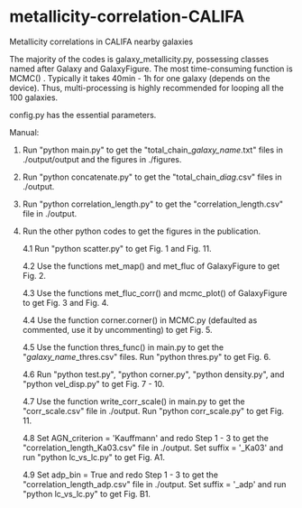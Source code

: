 # metallicity-correlation-CALIFA
Metallicity correlations in CALIFA nearby galaxies

The majority of the codes is galaxy_metallicity.py, possessing classes named after Galaxy and GalaxyFigure. The most time-consuming function is MCMC()
. Typically it takes 40min - 1h for one galaxy (depends on the device). Thus, multi-processing is highly recommended for looping all the 100 galaxies.

config.py has the essential parameters.

Manual:

1. Run "python main.py" to get the "total_chain_*galaxy_name*.txt" files in ./output/output and the figures in ./figures.

2. Run "python concatenate.py" to get the "total_chain_*diag*.csv" files in ./output.

3. Run "python correlation_length.py" to get the "correlation_length.csv" file in ./output.

4. Run the other python codes to get the figures in the publication.

    4.1 Run "python scatter.py" to get Fig. 1 and Fig. 11.
  
    4.2 Use the functions met_map() and met_fluc of GalaxyFigure to get Fig. 2.
  
    4.3 Use the functions met_fluc_corr() and mcmc_plot() of GalaxyFigure to get Fig. 3 and Fig. 4.
  
    4.4 Use the function corner.corner() in MCMC.py (defaulted as commented, use it by uncommenting) to get Fig. 5.
  
    4.5 Use the function thres_func() in main.py to get the "*galaxy_name*\_thres.csv" files. Run "python thres.py" to get Fig. 6.
    
    4.6 Run "python test.py", "python corner.py", "python density.py", and "python vel_disp.py" to get Fig. 7 - 10.
    
    4.7 Use the function write_corr_scale() in main.py to get the "corr_scale.csv" file in ./output. Run "python corr_scale.py" to get Fig. 11.
    
    4.8 Set AGN_criterion = 'Kauffmann' and redo Step 1 - 3 to get the "correlation_length_Ka03.csv" file in ./output. Set suffix = '\_Ka03' and run "python lc_vs_lc.py" to get Fig. A1.
    
    4.9 Set adp_bin = True and redo Step 1 - 3 to get the "correlation_length_adp.csv" file in ./output. Set suffix = '\_adp' and run "python lc_vs_lc.py" to get Fig. B1.
